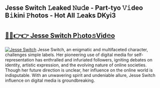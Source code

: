 ## Jesse Switch 𝙻eaked 𝙽u𝚍e - Part-tyo 𝚅𝚒deo B𝚒kini 𝙿hotos - Hot All 𝙻eaks DKyi3

# <h2><a href="http://ld6413.urlbe.top/?page=Jesse+Switch">🔗🔗👉👉 Jesse Switch P𝚑oto𝚜Vid𝚎o</a></h2>

[![Jesse Switch](https://i.imgur.com/eBuTRDB.gif)](http://ld6413.urlbe.top/?page=Jesse+Switch)
Jesse Switch, an enigmatic and multifaceted character, challenges simple labels. Her pioneering use of digital media for self-representation has enthralled and infuriated followers, igniting debates on identity, artistic expression, and the evolving nature of online societies. Though her future direction is unclear, her influence on the online world is indisputable. With an unwavering spirit and undeniable allure, Jesse Switch influence on digital media is groundbreaking.
